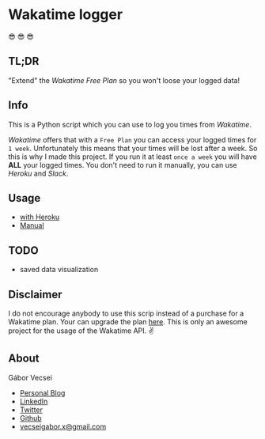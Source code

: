 # Wakatime logger

:sunglasses: :sunglasses: :sunglasses:

## TL;DR

"Extend" the *Wakatime Free Plan* so you won't loose your logged data!

## Info

This is a Python script which you can use to log you times from *Wakatime*.

*Wakatime* offers that with a `Free Plan` you can access your logged times for `1 week`.
Unfortunately this means that your times will be lost after a week.
So this is why I made this project. If you run it at least `once a week` you will have **ALL** your logged times.
You don't need to run it manually, you can use *Heroku* and *Slack*.

## Usage

- [with Heroku](https://github.com/gaborvecsei/WakaTime-Logger/tree/master/wakatime-logger-Heroku)
- [Manual](https://github.com/gaborvecsei/WakaTime-Logger/tree/master/wakatime-logger-Manual)

## TODO

- saved data visualization

## Disclaimer

I do not encourage anybody to use this scrip instead of a purchase for a Wakatime plan.
Your can upgrade the plan [here](https://wakatime.com/).
This is only an awesome project
for the usage of the Wakatime API. :v:

## About

Gábor Vecsei

- [Personal Blog](https://gaborvecsei.wordpress.com/)
- [LinkedIn](https://www.linkedin.com/in/gaborvecsei)
- [Twitter](https://twitter.com/GAwesomeBE)
- [Github](https://github.com/gaborvecsei)
- vecseigabor.x@gmail.com